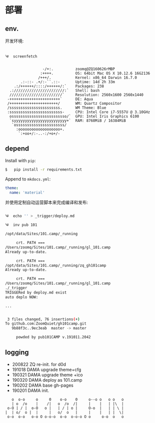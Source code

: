 # 部署

## env.
开发环境:

``` 

༄  screenfetch

                 -/+:.          zoomq@ZQ160626rMBP
                :++++.          OS: 64bit Mac OS X 10.12.6 16G2136
               /+++/.           Kernel: x86_64 Darwin 16.7.0
       .:-::- .+/:-``.::-       Uptime: 14d 2h 33m
    .:/++++++/::::/++++++/:`    Packages: 238
  .:///////////////////////:`   Shell: bash
  ////////////////////////`     Resolution: 2560x1600 2560x1440
 -+++++++++++++++++++++++`      DE: Aqua
 /++++++++++++++++++++++/       WM: Quartz Compositor
 /sssssssssssssssssssssss.      WM Theme: Blue
 :ssssssssssssssssssssssss-     CPU: Intel Core i7-5557U @ 3.10GHz
  osssssssssssssssssssssssso/`  GPU: Intel Iris Graphics 6100
  `syyyyyyyyyyyyyyyyyyyyyyyy+`  RAM: 8760MiB / 16384MiB
   `ossssssssssssssssssssss/
     :ooooooooooooooooooo+.
      `:+oo+/:-..-:/+o+/-

```

## depend

Install with `pip`:

``` sh
$   pip install -r requirements.txt
```

Append to `mkdocs.yml`:

``` yaml
theme:
  name: 'material'
```

并使用定制自动运营脚本来完成编译和发布:


``` sh

༄  echo '' > _trigger/deploy.md

༄  inv pub 101

/opt/data/Sites/101.camp/_running

     crt. PATH ===
/Users/zoomq/Sites/101.camp/_running/gl_101.camp
Already up-to-date.

     crt. PATH ===
/opt/data/Sites/101.camp/_running/zq_gh101camp
Already up-to-date.

     crt. PATH ===
/Users/zoomq/Sites/101.camp/_running/gl_101.camp
./_trigger
TRIGGERed by deploy.md exist
auto deplo NOW:

...


 3 files changed, 76 insertions(+)
To github.com:ZoomQuiet/gh101camp.git
   9b88f3c..9ec3eab  master -> master

     powded by pub101CAMP v.191011.2042
```

## logging

- 200822 ZQ re-init. for d0d
- 191018 DAMA upgrade theme+cfg
- 190321 DAMA upgrade theme +ico
- 190320 DAMA deploy as 101.camp
- 190202 DAMA base gh-pages
- 190201 DAMA init.




```
   o  o-o     o     0    o-o    0     o--o o   o o   o
   | o  /o    |    /|   o  /o  /|     |    |   | |\  |
 o-O | / |  o-O   o |   | / | o |     O-o  |   | | \ |
|  | o/  o |  |     |   o/  o   |     |    |   | |  \|
 o-o  o-o   o-o O o-o-o  o-o  o-o-o O o     o-o  o   o

```




